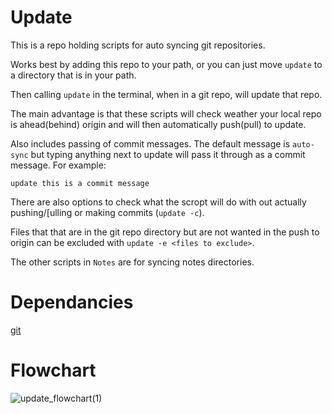 # Update

This is a repo holding scripts for auto syncing git repositories. 

Works best by adding this repo to your path, or you can just move ```update``` to a directory that is in your path.  

Then calling ```update``` in the terminal, when in a git repo, will update that repo. 

The main advantage is that these scripts will check weather your local repo is ahead(behind) origin and will then automatically push(pull) to update. 

Also includes passing of commit messages. The default message is ```auto-sync``` but typing anything next to update will pass it through as a commit message. For example: 

```
update this is a commit message
```
There are also options to check what the scropt will do with out actually pushing/[ulling or making commits (```update -c```).

Files that that are in the git repo directory but are not wanted in the push to origin can be excluded with ```update -e <files to exclude>```.

The other scripts in  ```Notes``` are for syncing notes directories. 

# Dependancies
[git](https://git-scm.com/downloads) 

# Flowchart 
![update_flowchart(1)](https://github.com/user-attachments/assets/e7a8ee91-acac-48b0-9cf1-14fbf10ab2a7)

